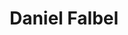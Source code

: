 ---
title: "Daniel Falbel"
cargo: "Sócio e Professor"
foto: "/img/equipe/daniel.jpeg"
facebook: "https://www.facebook.com/danielfalbel"
linkedin: "https://www.linkedin.com/in/daniel-falbel-54b1a834/"
twitter: "https://twitter.com/dfalbel"
github: "https://github.com/dfalbel"
blog: "https://blogs.rstudio.com/tensorflow/"
bio: "Bacharel em Estatística pelo IME. Trabalha diariamente com R há mais de 6 anos. É interessado por tudo que tem a ver com R, Machine Learning e Estatística."
---